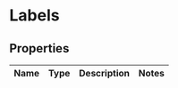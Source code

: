 
# Labels

## Properties
Name | Type | Description | Notes
------------ | ------------- | ------------- | -------------



